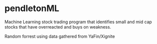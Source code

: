# pendletonML

Machine Learning stock trading program that identifies small and mid cap stocks that have overreacted and buys on weakness.

Random forrest using data gathered from YaFin/Xignite
